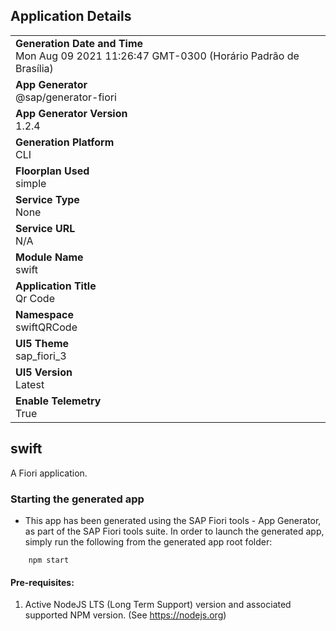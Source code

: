 ## Application Details
|               |
| ------------- |
|**Generation Date and Time**<br>Mon Aug 09 2021 11:26:47 GMT-0300 (Horário Padrão de Brasília)|
|**App Generator**<br>@sap/generator-fiori|
|**App Generator Version**<br>1.2.4|
|**Generation Platform**<br>CLI|
|**Floorplan Used**<br>simple|
|**Service Type**<br>None|
|**Service URL**<br>N/A
|**Module Name**<br>swift|
|**Application Title**<br>Qr Code|
|**Namespace**<br>swiftQRCode|
|**UI5 Theme**<br>sap_fiori_3|
|**UI5 Version**<br>Latest|
|**Enable Telemetry**<br>True|

## swift

A Fiori application.

### Starting the generated app

-   This app has been generated using the SAP Fiori tools - App Generator, as part of the SAP Fiori tools suite.  In order to launch the generated app, simply run the following from the generated app root folder:

```
    npm start
```

#### Pre-requisites:

1. Active NodeJS LTS (Long Term Support) version and associated supported NPM version.  (See https://nodejs.org)


